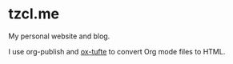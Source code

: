 # tzcl.me

My personal website and blog.

I use org-publish and [ox-tufte](https://github.com/tzcl/ox-tufte) to convert Org mode files to HTML.
